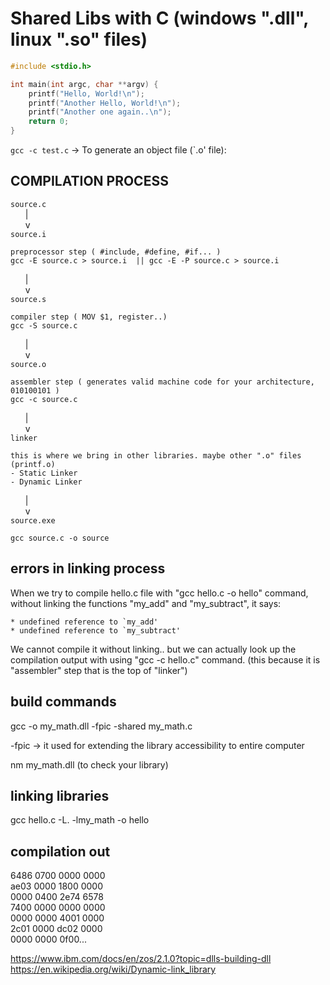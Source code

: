 # Shared Libs with C (windows ".dll", linux ".so" files)

```c
#include <stdio.h>

int main(int argc, char **argv) {
    printf("Hello, World!\n");
    printf("Another Hello, World!\n");
    printf("Another one again..\n");
    return 0;
}
```

`gcc -c test.c` -> To generate an object file (`.o' file):


## COMPILATION PROCESS

`source.c`  
&nbsp;&nbsp;&nbsp;&nbsp;&nbsp;&nbsp;|  
&nbsp;&nbsp;&nbsp;&nbsp;&nbsp;&nbsp;v  
`source.i`  

    preprocessor step ( #include, #define, #if... ) 
    gcc -E source.c > source.i  || gcc -E -P source.c > source.i

&nbsp;&nbsp;&nbsp;&nbsp;&nbsp;&nbsp;|  
&nbsp;&nbsp;&nbsp;&nbsp;&nbsp;&nbsp;v  
`source.s`  

    compiler step ( MOV $1, register..)
    gcc -S source.c
&nbsp;&nbsp;&nbsp;&nbsp;&nbsp;&nbsp;|  
&nbsp;&nbsp;&nbsp;&nbsp;&nbsp;&nbsp;v  
`source.o`  

    assembler step ( generates valid machine code for your architecture, 010100101 )
    gcc -c source.c
&nbsp;&nbsp;&nbsp;&nbsp;&nbsp;&nbsp;|  
&nbsp;&nbsp;&nbsp;&nbsp;&nbsp;&nbsp;v  
`linker`  

    this is where we bring in other libraries. maybe other ".o" files (printf.o) 
    - Static Linker 
    - Dynamic Linker

&nbsp;&nbsp;&nbsp;&nbsp;&nbsp;&nbsp;|  
&nbsp;&nbsp;&nbsp;&nbsp;&nbsp;&nbsp;v  
`source.exe`

    gcc source.c -o source


## errors in linking process

When we try to compile hello.c file with "gcc hello.c -o hello" command, without linking the functions "my_add" and "my_subtract", it says:
    
    * undefined reference to `my_add'
    * undefined reference to `my_subtract'

We cannot compile it without linking.. but we can actually look up the compilation output with using "gcc -c hello.c" command. (this because it is "assembler" step that is the top of "linker")


## build commands
gcc -o my_math.dll -fpic -shared my_math.c

-fpic -> it used for extending the library accessibility to entire computer

nm my_math.dll (to check your library)

## linking libraries
gcc hello.c -L. -lmy_math -o hello

## compilation out
6486 0700 0000 0000  
ae03 0000 1800 0000  
0000 0400 2e74 6578  
7400 0000 0000 0000  
0000 0000 4001 0000  
2c01 0000 dc02 0000  
0000 0000 0f00...


https://www.ibm.com/docs/en/zos/2.1.0?topic=dlls-building-dll  
https://en.wikipedia.org/wiki/Dynamic-link_library

